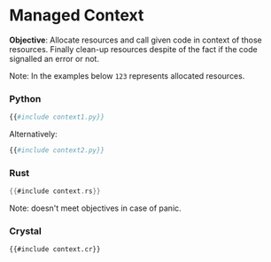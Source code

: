 # Managed Context

**Objective**: Allocate resources and call given code in context of those resources. Finally clean-up resources despite of the fact if the code signalled an error or not.

Note: In the examples below `123` represents allocated resources.

### Python

```python
{{#include context1.py}}
```

Alternatively:

```python
{{#include context2.py}}
```

### Rust

```rust
{{#include context.rs}}
```

Note: doesn't meet objectives in case of panic.

### Crystal

```crystal
{{#include context.cr}}
```

